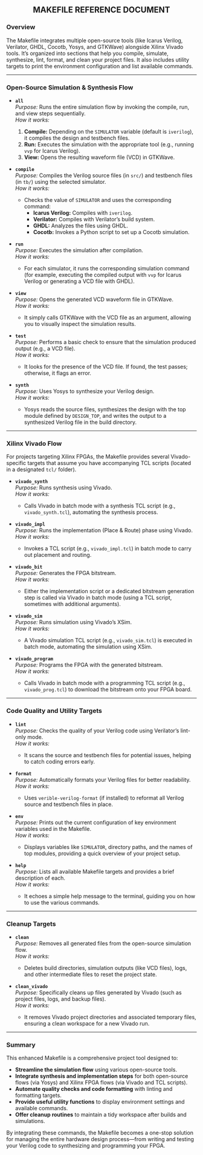 ## <p align = center> MAKEFILE REFERENCE DOCUMENT <p>

### Overview

The Makefile integrates multiple open-source tools (like Icarus Verilog, Verilator, GHDL, Cocotb, Yosys, and GTKWave) alongside Xilinx Vivado tools. It’s organized into sections that help you compile, simulate, synthesize, lint, format, and clean your project files. It also includes utility targets to print the environment configuration and list available commands.

---

### Open-Source Simulation & Synthesis Flow

- **`all`**  
  *Purpose:* Runs the entire simulation flow by invoking the compile, run, and view steps sequentially.  
  *How it works:*  
  1. **Compile:** Depending on the `SIMULATOR` variable (default is `iverilog`), it compiles the design and testbench files.  
  2. **Run:** Executes the simulation with the appropriate tool (e.g., running `vvp` for Icarus Verilog).  
  3. **View:** Opens the resulting waveform file (VCD) in GTKWave.

- **`compile`**  
  *Purpose:* Compiles the Verilog source files (in `src/`) and testbench files (in `tb/`) using the selected simulator.  
  *How it works:*  
  - Checks the value of `SIMULATOR` and uses the corresponding command:  
    - **Icarus Verilog:** Compiles with `iverilog`.  
    - **Verilator:** Compiles with Verilator’s build system.  
    - **GHDL:** Analyzes the files using GHDL.  
    - **Cocotb:** Invokes a Python script to set up a Cocotb simulation.

- **`run`**  
  *Purpose:* Executes the simulation after compilation.  
  *How it works:*  
  - For each simulator, it runs the corresponding simulation command (for example, executing the compiled output with `vvp` for Icarus Verilog or generating a VCD file with GHDL).

- **`view`**  
  *Purpose:* Opens the generated VCD waveform file in GTKWave.  
  *How it works:*  
  - It simply calls GTKWave with the VCD file as an argument, allowing you to visually inspect the simulation results.

- **`test`**  
  *Purpose:* Performs a basic check to ensure that the simulation produced output (e.g., a VCD file).  
  *How it works:*  
  - It looks for the presence of the VCD file. If found, the test passes; otherwise, it flags an error.

- **`synth`**  
  *Purpose:* Uses Yosys to synthesize your Verilog design.  
  *How it works:*  
  - Yosys reads the source files, synthesizes the design with the top module defined by `DESIGN_TOP`, and writes the output to a synthesized Verilog file in the build directory.

---

### Xilinx Vivado Flow

For projects targeting Xilinx FPGAs, the Makefile provides several Vivado-specific targets that assume you have accompanying TCL scripts (located in a designated `tcl/` folder).

- **`vivado_synth`**  
  *Purpose:* Runs synthesis using Vivado.  
  *How it works:*  
  - Calls Vivado in batch mode with a synthesis TCL script (e.g., `vivado_synth.tcl`), automating the synthesis process.

- **`vivado_impl`**  
  *Purpose:* Runs the implementation (Place & Route) phase using Vivado.  
  *How it works:*  
  - Invokes a TCL script (e.g., `vivado_impl.tcl`) in batch mode to carry out placement and routing.

- **`vivado_bit`**  
  *Purpose:* Generates the FPGA bitstream.  
  *How it works:*  
  - Either the implementation script or a dedicated bitstream generation step is called via Vivado in batch mode (using a TCL script, sometimes with additional arguments).

- **`vivado_sim`**  
  *Purpose:* Runs simulation using Vivado’s XSim.  
  *How it works:*  
  - A Vivado simulation TCL script (e.g., `vivado_sim.tcl`) is executed in batch mode, automating the simulation using XSim.

- **`vivado_program`**  
  *Purpose:* Programs the FPGA with the generated bitstream.  
  *How it works:*  
  - Calls Vivado in batch mode with a programming TCL script (e.g., `vivado_prog.tcl`) to download the bitstream onto your FPGA board.

---

### Code Quality and Utility Targets

- **`lint`**  
  *Purpose:* Checks the quality of your Verilog code using Verilator’s lint-only mode.  
  *How it works:*  
  - It scans the source and testbench files for potential issues, helping to catch coding errors early.

- **`format`**  
  *Purpose:* Automatically formats your Verilog files for better readability.  
  *How it works:*  
  - Uses `verible-verilog-format` (if installed) to reformat all Verilog source and testbench files in place.

- **`env`**  
  *Purpose:* Prints out the current configuration of key environment variables used in the Makefile.  
  *How it works:*  
  - Displays variables like `SIMULATOR`, directory paths, and the names of top modules, providing a quick overview of your project setup.

- **`help`**  
  *Purpose:* Lists all available Makefile targets and provides a brief description of each.  
  *How it works:*  
  - It echoes a simple help message to the terminal, guiding you on how to use the various commands.

---

### Cleanup Targets

- **`clean`**  
  *Purpose:* Removes all generated files from the open-source simulation flow.  
  *How it works:*  
  - Deletes build directories, simulation outputs (like VCD files), logs, and other intermediate files to reset the project state.

- **`clean_vivado`**  
  *Purpose:* Specifically cleans up files generated by Vivado (such as project files, logs, and backup files).  
  *How it works:*  
  - It removes Vivado project directories and associated temporary files, ensuring a clean workspace for a new Vivado run.

---

### Summary

This enhanced Makefile is a comprehensive project tool designed to:

- **Streamline the simulation flow** using various open-source tools.
- **Integrate synthesis and implementation steps** for both open-source flows (via Yosys) and Xilinx FPGA flows (via Vivado and TCL scripts).
- **Automate quality checks and code formatting** with linting and formatting targets.
- **Provide useful utility functions** to display environment settings and available commands.
- **Offer cleanup routines** to maintain a tidy workspace after builds and simulations.

By integrating these commands, the Makefile becomes a one-stop solution for managing the entire hardware design process—from writing and testing your Verilog code to synthesizing and programming your FPGA.